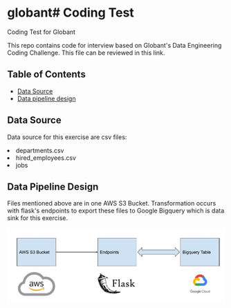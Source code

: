 # globant# Coding Test
 Coding Test for Globant

 This repo contains code for interview based on Globant's Data Engineering Coding Challenge. This file can be reviewed in this link.

## Table of Contents

- [Data Source](#data_source)
- [Data pipeline design](#data_pipeline_design)

## Data Source <a id="data_source"></a>

Data source for this exercise are csv files:
<li>departments.csv</li>
<li>hired_employees.csv</li>
<li>jobs</li>

## Data Pipeline Design <a id="data_pipeline_design"></a>

Files mentioned above are in one AWS S3 Bucket. Transformation occurs with flask's endpoints to export these files to Google Bigquery which is data sink for this exercise.

<img src="img/coding_test.jpg">

